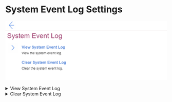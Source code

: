 # System Event Log Settings #

![](./img/systemeventlog.png)

<details><summary>View System Event Log</summary>

![](./img/viewsystemeventlog.png)

View only. Shows system even logs in table with the following columns:

1. DATE – MM / DD / YYYY, date of an event.
2. TIME – HH : MM : SS, time of an event.
3. Events – name of an event.

| WMI Setting name | Values | SVP / SMP Req'd | AMD/Intel |
|:---|:---|:---|:---|
|  |  |  | Both |
</details>


<details><summary>Clear System Event Log</summary>

!> Requires additional confirmation because all system event logs will be cleared immediately. 

| WMI Setting name | Values | SVP / SMP Req'd | AMD/Intel |
|:---|:---|:---|:---|
|  |  |  | Both |
</details>